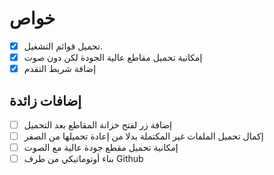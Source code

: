 # خواص

- [x] تحميل قوائم التشغيل.
- [x] إمكانية تحميل مقاطع عالية الجودة لكن دون صوت
- [x] إضافة شريط التقدم

## إضافات زائدة

- [ ] إضافة زر لفتح خزانة المقاطع بعد التحميل
- [ ] إكمال تحميل الملفات غير المكتملة بدلا من إعادة تحميلها من الصفر
- [ ] إمكانية تحميل مقطع جودة عالية مع الصوت
- [ ] بناء أوتوماتيكي من طرف Github